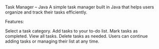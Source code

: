 Task Manager – Java
A simple task manager built in Java that helps users organize and track their tasks efficiently.

Features:

Select a task category.
Add tasks to your to-do list.
Mark tasks as completed.
View all tasks.
Delete tasks as needed.
Users can continue adding tasks or managing their list at any time.
